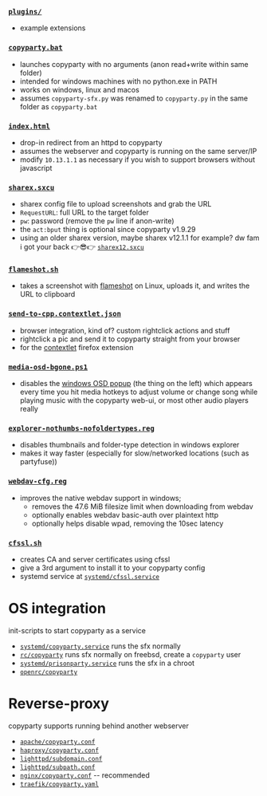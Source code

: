 ### [`plugins/`](plugins/)
* example extensions

### [`copyparty.bat`](copyparty.bat)
* launches copyparty with no arguments (anon read+write within same folder)
* intended for windows machines with no python.exe in PATH
* works on windows, linux and macos
* assumes `copyparty-sfx.py` was renamed to `copyparty.py` in the same folder as `copyparty.bat`

### [`index.html`](index.html)
* drop-in redirect from an httpd to copyparty
* assumes the webserver and copyparty is running on the same server/IP
* modify `10.13.1.1` as necessary if you wish to support browsers without javascript

### [`sharex.sxcu`](sharex.sxcu)
* sharex config file to upload screenshots and grab the URL
* `RequestURL`: full URL to the target folder
* `pw`: password (remove the `pw` line if anon-write)
* the `act:bput` thing is optional since copyparty v1.9.29
* using an older sharex version, maybe sharex v12.1.1 for example? dw fam i got your back 👉😎👉 [`sharex12.sxcu`](sharex12.sxcu)

### [`flameshot.sh`](flameshot.sh)
* takes a screenshot with [flameshot](https://flameshot.org/) on Linux, uploads it, and writes the URL to clipboard

### [`send-to-cpp.contextlet.json`](send-to-cpp.contextlet.json)
* browser integration, kind of? custom rightclick actions and stuff
* rightclick a pic and send it to copyparty straight from your browser
* for the [contextlet](https://addons.mozilla.org/en-US/firefox/addon/contextlets/) firefox extension

### [`media-osd-bgone.ps1`](media-osd-bgone.ps1)
* disables the [windows OSD popup](https://user-images.githubusercontent.com/241032/122821375-0e08df80-d2dd-11eb-9fd9-184e8aacf1d0.png) (the thing on the left) which appears every time you hit media hotkeys to adjust volume or change song while playing music with the copyparty web-ui, or most other audio players really

### [`explorer-nothumbs-nofoldertypes.reg`](explorer-nothumbs-nofoldertypes.reg)
* disables thumbnails and folder-type detection in windows explorer
* makes it way faster (especially for slow/networked locations (such as partyfuse))

### [`webdav-cfg.reg`](webdav-cfg.bat)
* improves the native webdav support in windows;
  * removes the 47.6 MiB filesize limit when downloading from webdav
  * optionally enables webdav basic-auth over plaintext http
  * optionally helps disable wpad, removing the 10sec latency

### [`cfssl.sh`](cfssl.sh)
* creates CA and server certificates using cfssl
* give a 3rd argument to install it to your copyparty config
* systemd service at [`systemd/cfssl.service`](systemd/cfssl.service)

# OS integration
init-scripts to start copyparty as a service
* [`systemd/copyparty.service`](systemd/copyparty.service) runs the sfx normally
* [`rc/copyparty`](rc/copyparty) runs sfx normally on freebsd, create a `copyparty` user
* [`systemd/prisonparty.service`](systemd/prisonparty.service) runs the sfx in a chroot
* [`openrc/copyparty`](openrc/copyparty)

# Reverse-proxy
copyparty supports running behind another webserver
* [`apache/copyparty.conf`](apache/copyparty.conf)
* [`haproxy/copyparty.conf`](haproxy/copyparty.conf)
* [`lighttpd/subdomain.conf`](lighttpd/subdomain.conf)
* [`lighttpd/subpath.conf`](lighttpd/subpath.conf)
* [`nginx/copyparty.conf`](nginx/copyparty.conf) -- recommended
* [`traefik/copyparty.yaml`](traefik/copyparty.yaml)
